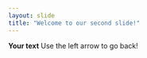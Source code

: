 ```yaml
---
layout: slide
title: "Welcome to our second slide!"
---
```

**Your text**
Use the left arrow to go back!
